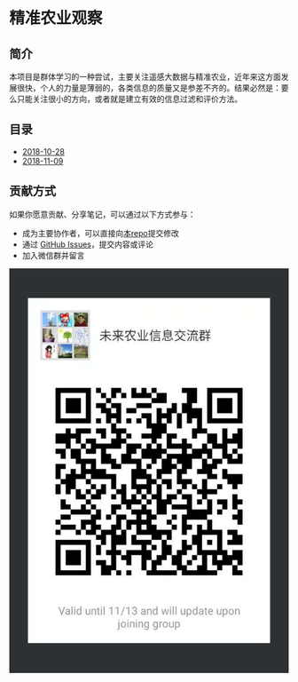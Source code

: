 # 精准农业观察

## 简介

本项目是群体学习的一种尝试，主要关注遥感大数据与精准农业，近年来这方面发展很快，个人的力量是薄弱的，各类信息的质量又是参差不齐的。结果必然是：要么只能关注很小的方向，或者就是建立有效的信息过滤和评价方法。


## 目录

* [2018-10-28](20181028.md)
* [2018-11-09](20181009.md)


## 贡献方式

如果你愿意贡献、分享笔记，可以通过以下方式参与：

- 成为主要协作者，可以直接向[本repo](https://github.com/suredream/agtech-business-observations)提交修改
- 通过 [GitHub Issues](https://github.com/suredream/agtech-business-observations/issues)，提交内容或评论
- 加入微信群并留言

![wechat_group_qcode](wechat_group_qcode.jpg)
